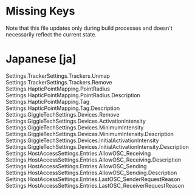 # Missing Keys
Note that this file updates only during build processes and doesn't necessarily reflect the current state.

# Japanese [ja]
Settings.TrackerSettings.Trackers.Unmap  
Settings.TrackerSettings.Trackers.Remove  
Settings.HapticPointMapping.PointRadius  
Settings.HapticPointMapping.PointRadius.Description  
Settings.HapticPointMapping.Tag  
Settings.HapticPointMapping.Tag.Description  
Settings.GiggleTechSettings.Devices.Remove  
Settings.GiggleTechSettings.Devices.ActivationIntensity  
Settings.GiggleTechSettings.Devices.MinimumIntensity  
Settings.GiggleTechSettings.Devices.MinimumIntensity.Description  
Settings.GiggleTechSettings.Devices.InitialActivationIntensity  
Settings.GiggleTechSettings.Devices.InitialActivationIntensity.Description  
Settings.HostAccessSettings.Entries.AllowOSC_Receiving  
Settings.HostAccessSettings.Entries.AllowOSC_Receiving.Description  
Settings.HostAccessSettings.Entries.AllowOSC_Sending  
Settings.HostAccessSettings.Entries.AllowOSC_Sending.Description  
Settings.HostAccessSettings.Entries.LastOSC_SenderRequestReason  
Settings.HostAccessSettings.Entries.LastOSC_ReceiverRequestReason  

